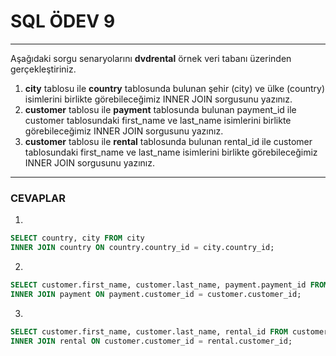 # SQL ÖDEV 9
---
Aşağıdaki sorgu senaryolarını **dvdrental** örnek veri tabanı üzerinden gerçekleştiriniz.

1.  **city** tablosu ile **country** tablosunda bulunan şehir (city) ve ülke (country) isimlerini birlikte görebileceğimiz INNER JOIN sorgusunu yazınız.
2.  **customer** tablosu ile **payment** tablosunda bulunan payment_id ile customer tablosundaki first_name ve last_name isimlerini birlikte görebileceğimiz INNER JOIN sorgusunu yazınız.
3.  **customer** tablosu ile **rental** tablosunda bulunan rental_id ile customer tablosundaki first_name ve last_name isimlerini birlikte görebileceğimiz INNER JOIN sorgusunu yazınız.
---
### CEVAPLAR

1. 
``` sql
SELECT country, city FROM city
INNER JOIN country ON country.country_id = city.country_id;
```
2. 
``` sql
SELECT customer.first_name, customer.last_name, payment.payment_id FROM customer
INNER JOIN payment ON payment.customer_id = customer.customer_id;
```
3. 
```sql
SELECT customer.first_name, customer.last_name, rental_id FROM customer
INNER JOIN rental ON customer.customer_id = rental.customer_id;
```